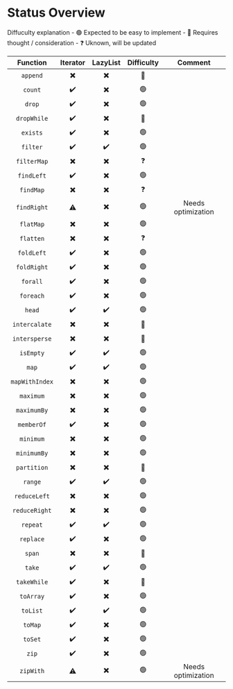 # Status Overview

Diffuculty explanation
    - :green_circle: Expected to be easy to implement
    - :red_circle: Requires thought / consideration
    - :question: Uknown, will be updated

|  Function      | Iterator                 | LazyList                 | Difficulty     | Comment |
| :--------:     | :------:                 | :------:                 | :--------:     | :-----: |
| `append`       | :heavy_multiplication_x: | :heavy_multiplication_x: | :red_circle:   |         |
| `count`        | :heavy_check_mark:       | :heavy_multiplication_x: | :green_circle: |         |
| `drop`         | :heavy_check_mark:       | :heavy_multiplication_x: | :green_circle: |         |
| `dropWhile`    | :heavy_check_mark:       | :heavy_multiplication_x: | :red_circle:   |         |
| `exists`       | :heavy_check_mark:       | :heavy_multiplication_x: | :green_circle: |         |
| `filter`       | :heavy_check_mark:       | :heavy_check_mark:       | :green_circle: |         |
| `filterMap`    | :heavy_multiplication_x: | :heavy_multiplication_x: | :question:     |         |
| `findLeft`     | :heavy_check_mark:       | :heavy_multiplication_x: | :green_circle: |         |
| `findMap`      | :heavy_multiplication_x: | :heavy_multiplication_x: | :question:     |         |
| `findRight`    | :warning:                | :heavy_multiplication_x: | :green_circle: | Needs optimization |
| `flatMap`      | :heavy_multiplication_x: | :heavy_multiplication_x: | :green_circle: |         |
| `flatten`      | :heavy_multiplication_x: | :heavy_multiplication_x: | :question:     |         |
| `foldLeft`     | :heavy_check_mark:       | :heavy_multiplication_x: | :green_circle: |         |
| `foldRight`    | :heavy_check_mark:       | :heavy_multiplication_x: | :green_circle: |         |
| `forall`       | :heavy_check_mark:       | :heavy_multiplication_x: | :green_circle: |         |
| `foreach`      | :heavy_check_mark:       | :heavy_multiplication_x: | :green_circle: |         |
| `head`         | :heavy_check_mark:       | :heavy_check_mark:       | :green_circle: |         |
| `intercalate`  | :heavy_multiplication_x: | :heavy_multiplication_x: | :red_circle:   |         |
| `intersperse`  | :heavy_multiplication_x: | :heavy_multiplication_x: | :red_circle:   |         |
| `isEmpty`      | :heavy_check_mark:       | :heavy_check_mark:       | :green_circle: |         |
| `map`          | :heavy_check_mark:       | :heavy_check_mark:       | :green_circle: |         |
| `mapWithIndex` | :heavy_multiplication_x: | :heavy_multiplication_x: | :green_circle: |         |
| `maximum`      | :heavy_multiplication_x: | :heavy_multiplication_x: | :green_circle: |         |
| `maximumBy`    | :heavy_multiplication_x: | :heavy_multiplication_x: | :green_circle: |         |
| `memberOf`     | :heavy_check_mark:       | :heavy_multiplication_x: | :green_circle: |         |
| `minimum`      | :heavy_multiplication_x: | :heavy_multiplication_x: | :green_circle: |         |
| `minimumBy`    | :heavy_multiplication_x: | :heavy_multiplication_x: | :green_circle: |         |
| `partition`    | :heavy_multiplication_x: | :heavy_multiplication_x: | :red_circle:   |         |
| `range`        | :heavy_check_mark:       | :heavy_check_mark:       | :green_circle: |         |
| `reduceLeft`   | :heavy_multiplication_x: | :heavy_multiplication_x: | :green_circle: |         |
| `reduceRight`  | :heavy_multiplication_x: | :heavy_multiplication_x: | :green_circle: |         |
| `repeat`       | :heavy_check_mark:       | :heavy_check_mark:       | :green_circle: |         |
| `replace`      | :heavy_check_mark:       | :heavy_multiplication_x: | :green_circle: |         |
| `span`         | :heavy_multiplication_x: | :heavy_multiplication_x: | :red_circle:   |         |
| `take`         | :heavy_check_mark:       | :heavy_check_mark:       | :green_circle: |         |
| `takeWhile`    | :heavy_check_mark:       | :heavy_multiplication_x: | :red_circle:   |         |
| `toArray`      | :heavy_check_mark:       | :heavy_multiplication_x: | :green_circle: |         |
| `toList`       | :heavy_check_mark:       | :heavy_check_mark:       | :green_circle: |         |
| `toMap`        | :heavy_check_mark:       | :heavy_multiplication_x: | :green_circle: |         |
| `toSet`        | :heavy_check_mark:       | :heavy_multiplication_x: | :green_circle: |         |
| `zip`          | :heavy_check_mark:       | :heavy_multiplication_x: | :green_circle: |         |
| `zipWith`      | :warning:                | :heavy_multiplication_x: | :green_circle: | Needs optimization |
